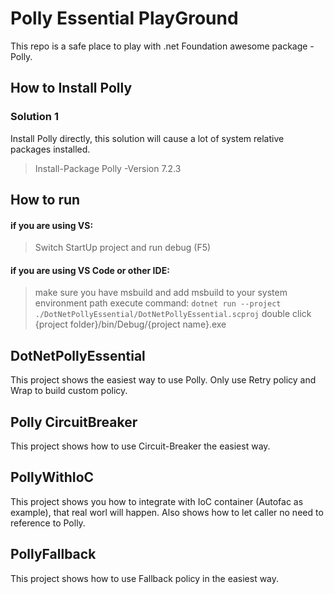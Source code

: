 # Polly Essential PlayGround

This repo is a safe place to play with .net Foundation awesome package - Polly.

## How to Install Polly

### Solution 1

Install Polly directly, this solution will cause a lot of system relative packages installed.

> Install-Package Polly -Version 7.2.3

## How to run

#### if you are using VS:

> Switch StartUp project and run debug (F5)

#### if you are using VS Code or other IDE:
 
> make sure you have msbuild and add msbuild to your system environment path
  execute command: `dotnet run --project ./DotNetPollyEssential/DotNetPollyEssential.scproj`
  double click {project folder}/bin/Debug/{project name}.exe

## DotNetPollyEssential

This project shows the easiest way to use Polly. Only use Retry policy and Wrap to build custom policy.

## Polly CircuitBreaker

This project shows how to use Circuit-Breaker the easiest way.

## PollyWithIoC

This project shows you how to integrate with IoC container (Autofac as example), that real worl will happen.
Also shows how to let caller no need to reference to Polly. 

## PollyFallback

This project shows how to use Fallback policy in the easiest way.
